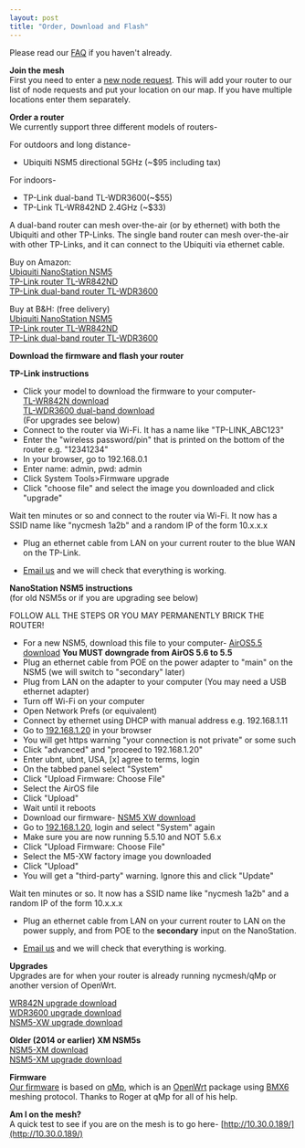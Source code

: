 ```yaml
---
layout: post
title: "Order, Download and Flash"
---
```

Please read our [FAQ](../faq) if you haven't already.

**Join the mesh**  
First you need to enter a [new node request](../join). This will add your router to our list of node requests and put your location on our map. If you have multiple locations enter them separately.

**Order a router**    
We currently support three different models of routers- 

For outdoors and long distance-  

* Ubiquiti NSM5 directional 5GHz (~$95 including tax)

For indoors-  

* TP-Link dual-band TL-WDR3600(~$55)
* TP-Link TL-WR842ND 2.4GHz (~$33)

A dual-band router can mesh over-the-air (or by ethernet) with both the Ubiquiti and other TP-Links. The single band router can  mesh over-the-air with other TP-Links, and it can connect to the Ubiquiti via ethernet cable.

Buy on Amazon:   
[Ubiquiti NanoStation NSM5](https://www.amazon.com/dp/B0049AVWAO/?tag=nsm5-nycmesh-20)  
[TP-Link router TL-WR842ND](https://www.amazon.com/dp/B006E04T9I/?tag=tl-wr842nd-nycmesh-20)  
[TP-Link dual-band router TL-WDR3600](https://www.amazon.com/dp/B008RV51EE/-nycmesh-20)

Buy at B&H: (free delivery)   
[Ubiquiti NanoStation NSM5](http://www.bhphotovideo.com/c/product/1049768-REG/)  
[TP-Link router TL-WR842ND](http://www.bhphotovideo.com/c/product/855244-REG/)  
[TP-Link dual-band router TL-WDR3600](http://www.bhphotovideo.com/c/search?N=10884838)


**Download the firmware and flash your router**

**TP-Link instructions**

* Click your model to download the firmware to your computer-  
  [TL-WR842N  download](/download/nycmesh_TP-Link-TL-WR842N-v2_factory_20150914-2017.bin)  
  [TL-WDR3600 dual-band download](/download/nycmesh_TP-Link_TL-WDR3600-v1_factory_20150914-2023.bin)  
  (For upgrades see below)
* Connect to the router via Wi-Fi. It has a name like "TP-LINK_ABC123"
* Enter the "wireless password/pin" that is printed on the bottom of the router e.g. "12341234"
* In your browser, go to 192.168.0.1
* Enter name: admin, pwd: admin
* Click System Tools>Firmware upgrade
* Click "choose file" and select the image you downloaded and click "upgrade"

Wait ten minutes or so and connect to the router via Wi-Fi. It now has a SSID name like "nycmesh 1a2b" and a random IP of the form 10.x.x.x

* Plug an ethernet cable from LAN on your current router to the blue WAN on the TP-Link.

* <a href="mailto:contact@nycmesh.net">Email us</a> and we will check that everything is working.

**NanoStation NSM5 instructions**  
  (for old NSM5s or if you are upgrading see below)  
   
  FOLLOW ALL THE STEPS OR YOU MAY PERMANENTLY BRICK THE ROUTER!  

* For a new NSM5, download this file to your computer- [AirOS5.5 download](http://dl.ubnt.com/firmwares/XW-fw/v5.5.10/XW.v5.5.10-u2.28005.150723.1358.bin) **You MUST downgrade from AirOS 5.6 to 5.5**
* Plug an ethernet cable from POE on the power adapter to "main" on the NSM5 (we will switch to "secondary" later)
* Plug from LAN on the adapter to your computer (You may need a USB ethernet adapter)
* Turn off Wi-Fi on your computer
* Open Network Prefs (or equivalent)
* Connect by ethernet using DHCP with manual address e.g. 192.168.1.11
* Go to [192.168.1.20](http://192.168.1.20) in your browser
* You will get https warning "your connection is not private" or some such
* Click "advanced" and "proceed to 192.168.1.20"
* Enter ubnt, ubnt, USA, [x] agree to terms, login
* On the tabbed panel select "System"
* Click "Upload Firmware: Choose File"
* Select the AirOS file
* Click "Upload"
* Wait until it reboots
* Download our firmware- [NSM5 XW download](/download/nycmesh_Ubiquiti_NanoStation-M5-XW_factory_20150915-1731.bin) 
* Go to [192.168.1.20](http://192.168.1.20), login and select "System" again
* Make sure you are now running 5.5.10 and NOT 5.6.x
* Click "Upload Firmware: Choose File"
* Select the M5-XW factory image you downloaded
* Click "Upload"
* You will get a "third-party" warning. Ignore this and click "Update"
	
Wait ten minutes or so. It now has a SSID name like "nycmesh 1a2b" and a random IP of the form 10.x.x.x

* Plug an ethernet cable from LAN on your current router to LAN on the power supply, and from POE to the **secondary** input on the NanoStation. 

* <a href="mailto:contact@nycmesh.net">Email us</a> and we will check that everything is working.

**Upgrades**  
Upgrades are for when your router is already running nycmesh/qMp or another version of OpenWrt.

[WR842N upgrade download](/download/nycmesh_TP-Link-TL-WR842N-v2_sysupgrade_20150914-2017.bin)  
[WDR3600 upgrade download](/download/nycmesh_TP-Link_TL-WDR3600-v1_sysupgrade_20150914-2023.bin)  
[NSM5-XW upgrade download](/download/nycmesh_Ubiquiti_NanoStation-M5-XW_sysupgrade_20150915-1731.bin)  

**Older (2014 or earlier) XM NSM5s**  
[NSM5-XM download](/download/NanoStationM5-nycmesh-factory-20150619_1751.bin)  
[NSM5-XM upgrade download](/download/NanoStationM5-nycmesh-sysupgrade-20150619_1751.bin)  

**Firmware**  
[Our firmware](https://github.com/nycmeshnet) is based on [qMp](http://qmp.cat/), which is an [OpenWrt](https://openwrt.org/) package using [BMX6](http://bmx6.net/projects/bmx6) meshing protocol. Thanks to Roger at qMp for all of his help.

**Am I on the mesh?**  
A quick test to see if you are on the mesh is to go here-
[http://10.30.0.189/](http://10.30.0.189/)



 

